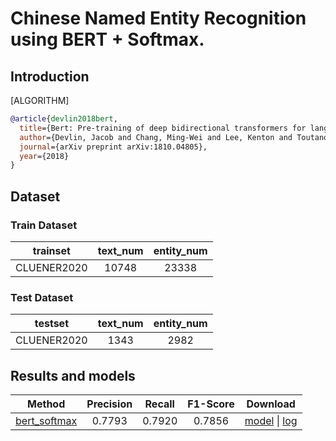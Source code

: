 # Chinese Named Entity Recognition using BERT + Softmax.

## Introduction

[ALGORITHM]
```bibtex
@article{devlin2018bert,
  title={Bert: Pre-training of deep bidirectional transformers for language understanding},
  author={Devlin, Jacob and Chang, Ming-Wei and Lee, Kenton and Toutanova, Kristina},
  journal={arXiv preprint arXiv:1810.04805},
  year={2018}
}
```

## Dataset

### Train Dataset

|  trainset  | text_num | entity_num |
| :--------: | :----------: | :--------: |
| CLUENER2020 |     10748     |     23338     |

### Test Dataset

|  testset  | text_num | entity_num |
| :--------: | :----------: | :--------: |
| CLUENER2020 |     1343     |     2982     |


## Results and models

|                                 Method                                 |  Precision  |   Recall  |  F1-Score |                Download                 |
| :--------------------------------------------------------------------: |:-----------:| :--------:| :-------: | :-------------------------------------: |
|   [bert_softmax](/configs/ner/bert_softmax/bert_softmax_cluener_18e.py)|  0.7793     |    0.7920 |  0.7856   |  [model](https://download.openmmlab.com/mmocr/ner/bert_softmax/bert_softmax_cluener_18e-d96b4a2c.pth) \| [log](https://download.openmmlab.com/mmocr/ner/bert_softmax/20210506_215252.log.json) |
